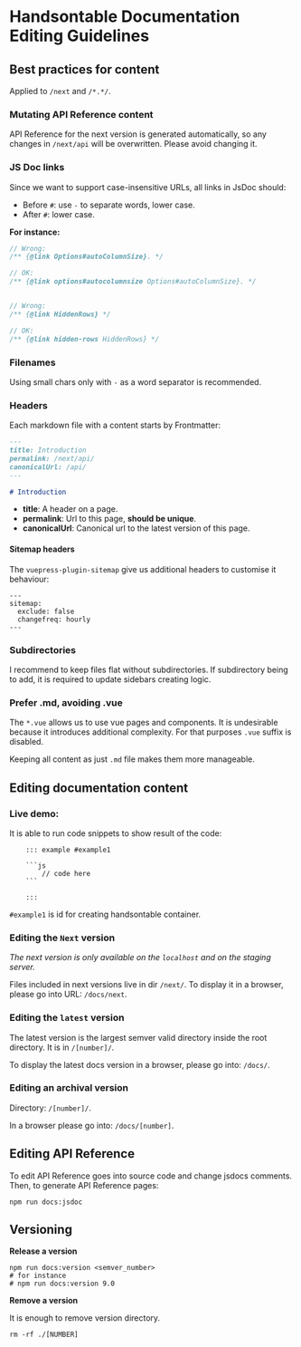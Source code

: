 # Handsontable Documentation Editing Guidelines

## Best practices for content

Applied to `/next` and `/*.*/`.

### Mutating API Reference content

API Reference for the next version is generated automatically, so any changes in `/next/api` will be overwritten. Please avoid changing it.

### JS Doc links

Since we want to support case-insensitive URLs, all links in JsDoc should:

* Before `#`: use `-` to separate words, lower case.
* After `#`: lower case.

**For instance:**

```js
// Wrong:
/** {@link Options#autoColumnSize}. */

// OK: 
/** {@link options#autocolumnsize Options#autoColumnSize}. */


// Wrong:
/** {@link HiddenRows} */

// OK:
/** {@link hidden-rows HiddenRows} */
```

### Filenames

Using small chars only with `-` as a word separator is recommended.

### Headers

Each markdown file with a content starts by Frontmatter:

```markdown
---
title: Introduction
permalink: /next/api/
canonicalUrl: /api/
---

# Introduction
```

* **title**: A header on a page.
* **permalink**: Url to this page, **should be unique**.
* **canonicalUrl**: Canonical url to the latest version of this page.

#### Sitemap headers

The `vuepress-plugin-sitemap` give us additional headers to customise it behaviour:

```
---
sitemap:
  exclude: false
  changefreq: hourly
---
```

### Subdirectories

I recommend to keep files flat without subdirectories. 
If subdirectory being to add, it is required to update sidebars creating logic.

### Prefer .md, avoiding .vue

The `*.vue` allows us to use vue pages and components. It is undesirable because it introduces additional complexity. 
For that purposes `.vue` suffix is disabled.

Keeping all content as just `.md` file makes them more manageable.

## Editing documentation content

### Live demo:
It is able to run code snippets to show result of the code:

```
    ::: example #example1

    ```js
        // code here
    ```

    :::
```

`#example1` is id for creating handsontable container.
 
### Editing the `Next` version

*The next version is only available on the `localhost` and on the staging server.*

Files included in next versions live in dir `/next/`.
To display it in a browser, please go into URL: `/docs/next`.

### Editing the `latest` version

The latest version is the largest semver valid directory inside the root directory. 
It is in `/[number]/`.

To display the latest docs version in a browser, please go into: `/docs/`.

### Editing an archival version

Directory: `/[number]/`.

In a browser please go into: `/docs/[number]`.

## Editing API Reference

To edit API Reference goes into source code and change jsdocs comments. Then, to generate API Reference pages:

```shell script
npm run docs:jsdoc
```

## Versioning

**Release a version**

```shell script
npm run docs:version <semver_number>
# for instance 
# npm run docs:version 9.0
```

**Remove a version**

It is enough to remove version directory.

```shell script
rm -rf ./[NUMBER]
```
